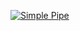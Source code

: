 [![Simple Pipe](https://github.com/jcwayne/nfjsworkshop-greetings-add/actions/workflows/pipeline.yml/badge.svg)](https://github.com/jcwayne/nfjsworkshop-greetings-add/actions/workflows/pipeline.yml)
